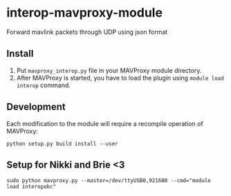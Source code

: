 # interop-mavproxy-module
Forward mavlink packets through UDP using json format

## Install

1. Put `mavproxy_interop.py` file in your MAVProxy module directory.
2. After MAVProxy is started, you have to load the plugin using `module load interop` command.

## Development

Each modification to the module will require a recompile operation of MAVProxy:

`python setup.py build install --user`

## Setup for Nikki and Brie <3 
`sudo python mavproxy.py --master=/dev/ttyUSB0,921600 --cmd="module load interopobc"`
